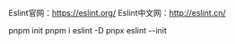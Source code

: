 Eslint官网：https://eslint.org/
Eslint中文网：http://eslint.cn/

pnpm init
pnpm i eslint -D
pnpx eslint --init
